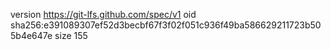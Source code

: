 version https://git-lfs.github.com/spec/v1
oid sha256:e391089307ef52d3becbf67f3f02f051c936f49ba586629211723b505b4e647e
size 155
